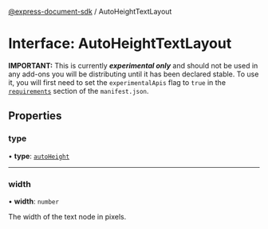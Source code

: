 [@express-document-sdk](../overview.md) / AutoHeightTextLayout

# Interface: AutoHeightTextLayout

<InlineAlert slots="text" variant="warning"/>

**IMPORTANT:** This is currently ***experimental only*** and should not be used in any add-ons you will be distributing until it has been declared stable. To use it, you will first need to set the `experimentalApis` flag to `true` in the [`requirements`](../../../manifest/index.md#requirements) section of the `manifest.json`.

## Properties

### type

• **type**: [`autoHeight`](../enumerations/TextType.md#autoheight)

<hr />

### width

• **width**: `number`

The width of the text node in pixels.
